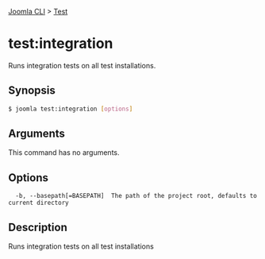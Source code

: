 [Joomla CLI](../index.md) > [Test](index.md)
# test:integration

Runs integration tests on all test installations.

## Synopsis
```bash
$ joomla test:integration [options]
```

## Arguments
This command has no arguments.

## Options
```
  -b, --basepath[=BASEPATH]  The path of the project root, defaults to current directory
```

## Description

Runs integration tests on all test installations

